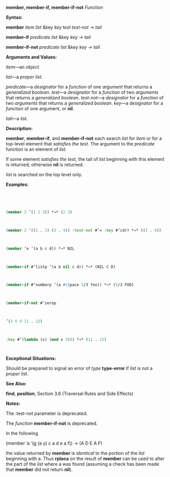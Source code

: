 **member, member-if, member-if-not** *Function* 



**Syntax:** 



**member** *item list* &key *key test test-not → tail* 



**member-if** *predicate list* &key *key → tail* 



**member-if-not** *predicate list* &key *key → tail* 



**Arguments and Values:** 



*item*—an *object*. 



*list*—a *proper list*. 



*predicate*—a *designator* for a *function* of one *argument* that returns a *generalized boolean*. *test*—a *designator* for a *function* of two *arguments* that returns a *generalized boolean*. *test-not*—a *designator* for a *function* of two *arguments* that returns a *generalized boolean*. *key*—a *designator* for a *function* of one argument, or **nil**. 



*tail*—a *list*. 



**Description:** 



**member**, **member-if**, and **member-if-not** each search *list* for *item* or for a top-level element that *satisfies the test*. The argument to the *predicate* function is an element of *list*. 



If some element *satisfies the test*, the tail of *list* beginning with this element is returned; otherwise **nil** is returned. 



*list* is searched on the top level only. 







 



 



**Examples:**
```lisp
 



(member 2 ’(1 2 3)) *→* (2 3) 



(member 2 ’((1 . 2) (3 . 4)) :test-not #’= :key #’cdr) *→* ((3 . 4)) 



(member ’e ’(a b c d)) *→* NIL 



(member-if #’listp ’(a b nil c d)) *→* (NIL C D) 



(member-if #’numberp ’(a #\Space 5/3 foo)) *→* (5/3 FOO) 



(member-if-not #’zerop 



’(3 6 9 11 . 12) 



:key #’(lambda (x) (mod x 3))) *→* (11 . 12) 




```
**Exceptional Situations:** 



Should be prepared to signal an error of *type* **type-error** if *list* is not a *proper list*. 



**See Also:** 



**find**, **position**, Section 3.6 (Traversal Rules and Side Effects) 



**Notes:** 



The :test-not parameter is deprecated. 



The *function* **member-if-not** is deprecated. 



In the following 



(member ’a ’(g (a y) c a d e a f)) *→* (A D E A F) 



the value returned by **member** is *identical* to the portion of the *list* beginning with a. Thus **rplaca** on the result of **member** can be used to alter the part of the *list* where a was found (assuming a check has been made that **member** did not return **nil**). 



